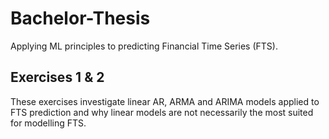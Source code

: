 # Bachelor-Thesis
Applying ML principles to predicting Financial Time Series (FTS).

## Exercises 1 & 2
These exercises investigate linear AR, ARMA and ARIMA models applied to FTS prediction and why linear models are not necessarily the most suited for modelling FTS.
